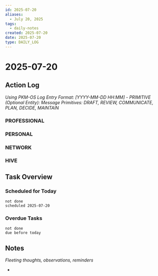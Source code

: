 ```yaml
---
id: 2025-07-20
aliases:
  - July 20, 2025
tags:
  - daily-notes
created: 2025-07-20
date: 2025-07-20
type: DAILY_LOG
---
```


# 2025-07-20

## Action Log

_Using PKM-OS Log Entry Format: [YYYY-MM-DD HH:MM] - PRIMITIVE (Optional Entity): Message_
_Primitives: DRAFT, REVIEW, COMMUNICATE, PLAN, DECIDE, MAINTAIN_

### PROFESSIONAL


### PERSONAL


### NETWORK



### HIVE


## Task Overview

### Scheduled for Today
```tasks
not done
scheduled 2025-07-20
```

### Overdue Tasks
```tasks
not done
due before today
```

## Notes

_Fleeting thoughts, observations, reminders_

-
